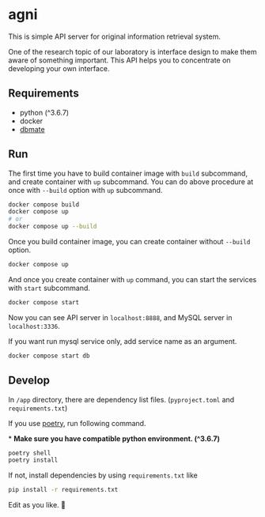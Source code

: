# agni

This is simple API server for original information retrieval system.

One of the research topic of our laboratory is interface design to make them aware of something important.
This API helps you to concentrate on developing your own interface.

## Requirements

- python (^3.6.7)
- docker
- [dbmate](https://github.com/amacneil/dbmate)

## Run

The first time you have to build container image with `build` subcommand, and create container with `up` subcommand.
You can do above procedure at once with `--build` option with `up` subcommand.

```sh
docker compose build
docker compose up
# or
docker compose up --build
```

Once you build container image, you can create container without `--build` option.

```sh
docker compose up
```

And once you create container with `up` command, you can start the services with `start` subcommand.

```sh
docker compose start
```

Now you can see API server in `localhost:8888`, and MySQL server in `localhost:3336`.

If you want run mysql service only, add service name as an argument.

```sh
docker compose start db
```


## Develop

In `/app` directory, there are dependency list files. (`pyproject.toml` and `requirements.txt`)

If you use [poetry](https://python-poetry.org/), run following command.

\* **Make sure you have compatible python environment. (^3.6.7)**

```sh
poetry shell
poetry install
```

If not, install dependencies by using `requirements.txt` like

```sh
pip install -r requirements.txt
```

Edit as you like. 🎉

